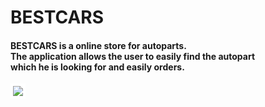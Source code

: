 # BESTCARS
<h4>
 BESTCARS is a online store for autoparts. <br/> 
 Тhe application allows the user to easily find the autopart <br/> which he is looking for and easily orders.
</h4>

<img src="https://res.cloudinary.com/bestcar-bg/image/upload/v1637093308/Deniz%20Memduev/store_ii4wp3.png" style="border: 4px solid white;" />
